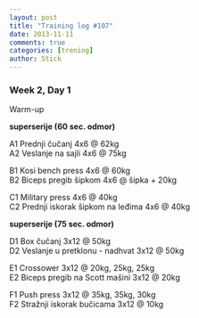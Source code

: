 ```yaml
---
layout: post
title: "Training log #107"
date: 2013-11-11
comments: true
categories: [trening]
author: Stick
---
```


### Week 2, Day 1  

Warm-up  

**superserije (60 sec. odmor)**  

A1 Prednji čučanj 4x6 @ 62kg    
A2 Veslanje na sajli 4x6 @ 75kg    

B1 Kosi bench press 4x6 @ 60kg    
B2 Biceps pregib šipkom 4x6 @ šipka + 20kg    

C1 Military press 4x6 @ 40kg    
C2 Prednji iskorak šipkom na leđima 4x6 @ 40kg   

**superserije (75 sec. odmor)** 

D1 Box čučanj 3x12 @ 50kg   
D2 Veslanje u pretklonu - nadhvat 3x12 @ 50kg   

E1 Crossower 3x12 @ 20kg, 25kg, 25kg  
E2 Biceps pregib na Scott mašini 3x12 @ 20kg  
 
F1 Push press 3x12 @ 35kg, 35kg, 30kg  
F2 Stražnji iskorak bučicama 3x12 @ 10kg 